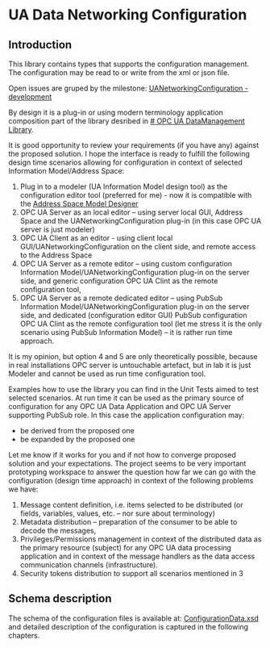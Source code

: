 # UA Data Networking Configuration

## Introduction
This library contains types that supports the configuration management. The configuration may be read to or write from the xml or json file.

Open issues are gruped by the milestone: [UANetworkingConfiguration - development](https://github.com/mpostol/OPC-UA-OOI/issues?q=is%3Aopen+is%3Aissue+milestone%3A%22UANetworkingConfiguration+-+development%22)

By design it is a plug-in or using modern terminology application composition part of the library desribed in [# OPC UA DataManagement Library](../../SemanticDataSolution/DataManagement).

It is good opportunity to review your requirements (if you have any) against the proposed solution. I hope the interface is ready to fulfill the following design time scenarios allowing for configuration in context of selected Information Model/Address Space:

1. Plug in to a modeler (UA Information Model design tool) as the configuration editor tool (preferred for me) - now it is compatible with the [Address Space Model Designer](http://www.commsvr.com/Products/OPCUA/UAModelDesigner.aspx)
2. OPC UA Server as an local editor – using server local GUI, Address Space and the UANetworkingConfiguration plug-in (in this case OPC UA server is just modeler)
3. OPC UA Client as an editor  - using client local GUI/UANetworkingConfiguration on the client side, and remote access to the Address Space
4. OPC UA Server as a remote editor – using custom configuration Information Model/UANetworkingConfiguration plug-in on the server side, and  generic configuration OPC UA Clint as the remote configuration tool,
5. OPC UA Server as a remote dedicated editor – using PubSub Information Model/UANetworkingConfiguration plug-in on the server side, and  dedicated (configuration editor GUI) PubSub configuration OPC UA Clint as the remote configuration tool (let me stress it is the only scenario using PubSub Information Model) – it is rather run time approach.

It is my opinion, but option 4 and 5 are only theoretically possible, because in real installations OPC server is untouchable artefact, but in lab it is just Modeler and cannot be used as run time configuration tool.

Examples how to use the library you can find in the Unit Tests aimed to test selected scenarios.
At run time it can be used as the primary source of configuration for any OPC UA Data Application and OPC UA Server supporting PubSub role. In this case the application configuration may:
* be derived from the proposed one
* be expanded by the proposed one

Let me know if it works for you and if not how to converge proposed solution and your expectations.
The project seems to be very important prototyping workspace to answer the question how far we can go with the configuration (design time approach) in context of the following problems we have:

1. Message content definition, i.e. items selected to be distributed (or fields, variables, values, etc.  – nor sure about terminology)
2. Metadata distribution – preparation of the consumer to be able to decode the messages,
3. Privileges/Permissions management in context of the distributed data as the primary resource (subject) for any OPC UA data processing application and in context of the message handlers as the data access communication channels (infrastructure).
4. Security tokens distribution to support all scenarios mentioned in 3

## Schema description

The schema of the configuration files is available at:  [ConfigurationData.xsd](./Serialization/ConfigurationData.xsd) and detailed description of the configuration is captured in the
following chapters.
